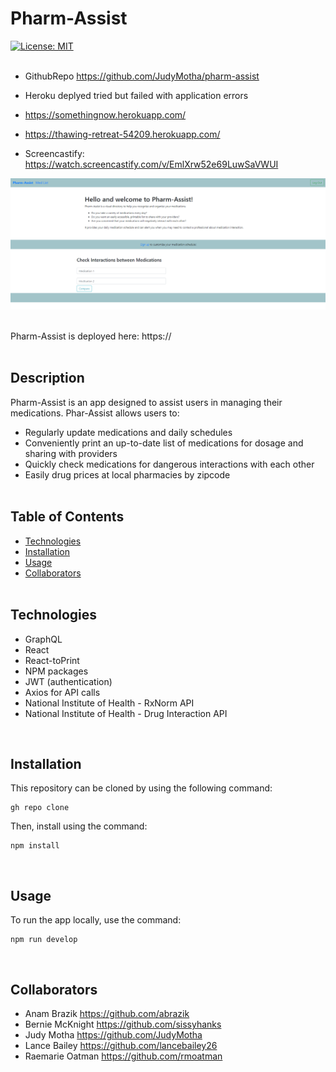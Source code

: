 # Pharm-Assist
[![License: MIT](https://img.shields.io/badge/License-MIT-yellow.svg)](https://opensource.org/licenses/MIT)
<br><br>
* GithubRepo
 https://github.com/JudyMotha/pharm-assist

* Heroku deplyed tried but failed with application errors
* https://somethingnow.herokuapp.com/
*  https://thawing-retreat-54209.herokuapp.com/

* Screencastify:
https://watch.screencastify.com/v/EmlXrw52e69LuwSaVWUI




<img src="./client/src/images/screenshot.png" alt="Image of Pharm-Assist homepage">
<br><br>

Pharm-Assist is deployed here:  https://
<br><br>

## Description
Pharm-Assist is an app designed to assist users in managing their medications.  Phar-Assist allows users to:

* Regularly update medications and daily schedules
* Conveniently print an up-to-date list of medications for dosage and sharing with providers
* Quickly check medications for dangerous interactions with each other
* Easily drug prices at local pharmacies by zipcode
<br><br>

## Table of Contents
  * [Technologies](#technologies)
  * [Installation](#installation)
  * [Usage](#usage)
  * [Collaborators](#collaborators)
<br><br>  

## Technologies
* GraphQL
* React
* React-toPrint
* NPM packages
* JWT (authentication)
* Axios for API calls
* National Institute of Health - RxNorm API
* National Institute of Health - Drug Interaction API

<br>

## Installation
This repository can be cloned by using the following command:
~~~
gh repo clone 
~~~

Then, install using the command:
~~~
npm install
~~~

<br>

## Usage
To run the app locally, use the command:
~~~
npm run develop
~~~

<br>

## Collaborators
* Anam Brazik  https://github.com/abrazik
* Bernie McKnight  https://github.com/sissyhanks
* Judy Motha  https://github.com/JudyMotha
* Lance Bailey  https://github.com/lancebailey26
* Raemarie Oatman  https://github.com/rmoatman
